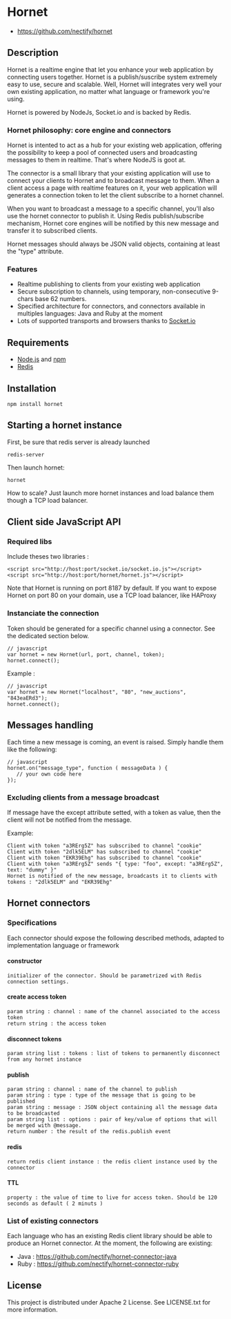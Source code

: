 # Hornet

* https://github.com/nectify/hornet

## Description

Hornet is a realtime engine that let you enhance your web application by connecting users together. Hornet is a publish/suscribe system extremely easy to use, secure and scalable. Well, Hornet will integrates very well your own existing application, no matter what language or framework you're using.

Hornet is powered by NodeJs, Socket.io and is backed by Redis.

### Hornet philosophy: core engine and connectors

Hornet is intented to act as a hub for your existing web application, offering the possibility to keep a pool of connected users and broadcasting messages to them in realtime. That's where NodeJS is goot at.

The connector is a small library that your existing application will use to connect your clients to Hornet and to broadcast message to them. When a client access a page with realtime features on it, your web application will generates a connection token to let the client subscribe to a hornet channel. 

When you want to broadcast a message to a specific channel, you'll also use the hornet connector to publish it. Using Redis publish/subscribe mechanism, Hornet core engines will be notified by this new message and transfer it to subscribed clients.

Hornet messages should always be JSON valid objects, containing at least the "type" attribute.

### Features

* Realtime publishing to clients from your existing web application
* Secure subscription to channels, using temporary, non-consecutive 9-chars base 62 numbers.
* Specified architecture for connectors, and connectors available in multiples languages: Java and Ruby at the moment
* Lots of supported transports and browsers thanks to [Socket.io](http://socket.io/)


## Requirements

* [Node.js](https://github.com/joyent/node) and [npm](http://npmjs.org/)
* [Redis](http://redis.io/)


## Installation

	npm install hornet

## Starting a hornet instance

First, be sure that redis server is already launched

	redis-server

Then launch hornet:
  
	hornet

How to scale? Just launch more hornet instances and load balance them though a TCP load balancer.

## Client side JavaScript API    

### Required libs

Include theses two libraries :

    <script src="http://host:port/socket.io/socket.io.js"></script>
    <script src="http://host:port/hornet/hornet.js"></script>

Note that Hornet is running on port 8187 by default. If you want to expose Hornet on port 80 on your domain, use a TCP load balancer, like HAProxy


### Instanciate the connection

Token should be generated for a specific channel using a connector. See the dedicated section below.

    // javascript
    var hornet = new Hornet(url, port, channel, token);
    hornet.connect();    

Example :

    // javascript
    var hornet = new Hornet("localhost", "80", "new_auctions", "843eaERd3");
    hornet.connect();    


## Messages handling

Each time a new message is coming, an event is raised. Simply handle them like the following:

    // javascript
    hornet.on("message_type", function ( messageData ) {
       // your own code here
    });


### Excluding clients from a message broadcast

If message have the except attribute setted, with a token as value, then the client will not be notified from the message.

Example:

	Client with token "a3RErg5Z" has subscribed to channel "cookie"
	Client with token "2dlk5ELM" has subscribed to channel "cookie"
	Client with token "EKR39Ehg" has subscribed to channel "cookie"	
	Client with token "a3RErg5Z" sends "{ type: "foo", except: "a3RErg5Z", text: "dummy" }"
	Hornet is notified of the new message, broadcasts it to clients with tokens : "2dlk5ELM" and "EKR39Ehg"


## Hornet connectors 

### Specifications

Each connector should expose the following described methods, adapted to implementation language or framework

#### constructor

    initializer of the connector. Should be parametrized with Redis connection settings.

#### create access token

    param string : channel : name of the channel associated to the access token
    return string : the access token

#### disconnect tokens

    param string list : tokens : list of tokens to permanently disconnect from any hornet instance

#### publish

    param string : channel : name of the channel to publish
    param string : type : type of the message that is going to be published
    param string : message : JSON object containing all the message data to be broadcasted
    param string list : options : pair of key/value of options that will be merged with @message.
    return number : the result of the redis.publish event

#### redis

    return redis client instance : the redis client instance used by the connector

#### TTL

    property : the value of time to live for access token. Should be 120 seconds as default ( 2 minuts ) 

### List of existing connectors

Each language who has an existing Redis client library should be able to produce an Hornet connector. At the moment, the following are existing:

* Java : https://github.com/nectify/hornet-connector-java
* Ruby : https://github.com/nectify/hornet-connector-ruby

## License

This project is distributed under Apache 2 License. See LICENSE.txt for more information.